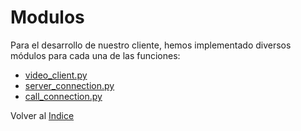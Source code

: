 # Modulos
Para el desarrollo de nuestro cliente, hemos implementado diversos módulos para cada una de las funciones:
* [video_client.py](video_client)
* [server_connection.py](server_connection)
* [call_connection.py](call_connection)

Volver al [Indice](Indice)